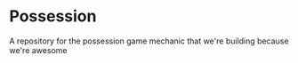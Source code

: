 # Possession
A repository for the possession game mechanic that we're building because we're awesome
